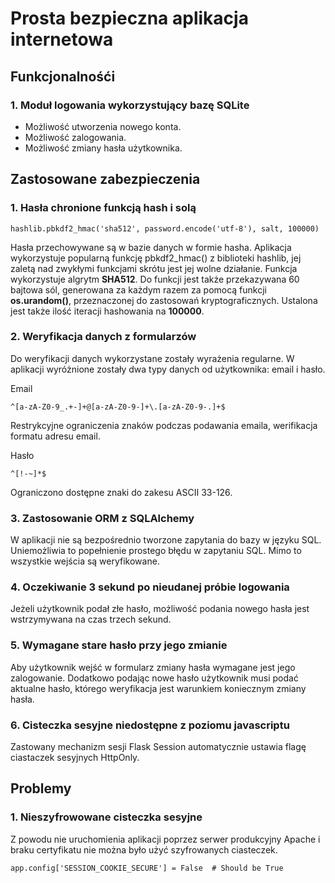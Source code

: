 # Prosta bezpieczna aplikacja internetowa

## Funkcjonalnośći
### 1. Moduł logowania wykorzystujący bazę SQLite
* Możliwość utworzenia nowego konta.
* Możliwość zalogowania.
* Możliwość zmiany hasła użytkownika.

## Zastosowane zabezpieczenia
### 1. Hasła chronione funkcją hash i solą
~~~~
hashlib.pbkdf2_hmac('sha512', password.encode('utf-8'), salt, 100000)
~~~~
Hasła przechowywane są w bazie danych w formie hasha.
Aplikacja wykorzystuje popularną funkcję pbkdf2_hmac() z biblioteki hashlib, jej zaletą nad zwykłymi funkcjami skrótu jest jej wolne działanie. 
Funkcja wykorzystuje algrytm **SHA512**.
Do funkcji jest także przekazywana 60 bajtowa sól, generowana za każdym razem za pomocą funkcji **os.urandom()**, przeznaczonej do zastosowań kryptograficznych.
Ustalona jest także ilość iteracji hashowania na **100000**.

### 2. Weryfikacja danych z formularzów
Do weryfikacji danych wykorzystane zostały wyrażenia regularne.
W aplikacji wyróżnione zostały dwa typy danych od użytkownika: email i hasło.

Email
~~~~
^[a-zA-Z0-9_.+-]+@[a-zA-Z0-9-]+\.[a-zA-Z0-9-.]+$
~~~~
Restrykcyjne ograniczenia znaków podczas podawania emaila, werifikacja formatu adresu email.

Hasło
~~~~
^[!-~]*$
~~~~
Ograniczono dostępne znaki do zakesu ASCII 33-126. 

### 3. Zastosowanie ORM z SQLAlchemy
W aplikacji nie są bezpośrednio tworzone zapytania do bazy w języku SQL. Uniemożliwia to popełnienie prostego błędu w zapytaniu SQL. Mimo to wszystkie wejścia są weryfikowane.

### 4. Oczekiwanie 3 sekund po nieudanej próbie logowania
Jeżeli użytkownik podał złe hasło, możliwość podania nowego hasła jest wstrzymywana na czas trzech sekund.

### 5. Wymagane stare hasło przy jego zmianie
Aby użytkownik wejść w formularz zmiany hasła wymagane jest jego zalogowanie. Dodatkowo podając nowe hasło użytkownik musi podać aktualne hasło, którego weryfikacja jest warunkiem koniecznym zmiany hasła.

### 6. Cisteczka sesyjne niedostępne z poziomu javascriptu
Zastowany mechanizm sesji Flask Session automatycznie ustawia flagę ciastaczek sesyjnych HttpOnly. 

## Problemy
### 1. Nieszyfrowowane cisteczka sesyjne
Z powodu nie uruchomienia aplikacji poprzez serwer produkcyjny Apache i braku certyfikatu nie można było użyć szyfrowanych ciasteczek.
~~~~
app.config['SESSION_COOKIE_SECURE'] = False  # Should be True
~~~~

